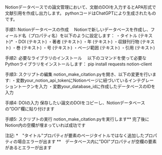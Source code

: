 Notionデータベースでの論文管理において、文献のDOIを入力するとAPA形式で文献引用を作成し出力します。
pythonコードはChatGPTにより生成されたものです。


手順1: Notionデータベースの作成
　Notionで新しいデータベースを作成し、フィールド名（プロパティ名）を以下のように設定します：
  ・タイトル (テキスト)*
  ・DOI (テキスト)
  ・著者 (テキスト)
  ・年 (テキスト)
  ・収録刊行物 (テキスト)
  ・巻 (テキスト)
  ・号 (テキスト)
  ・ページ範囲 (テキスト)
  ・引用 (テキスト)

手順2: 必要なライブラリのインストール
　以下のコマンドを使って必要なPythonライブラリをインストールします：
  pip install requests notion-client

手順3: スクリプトの編集
  notion_make_citation.pyを開き、以下の変更を行います:
  ・変数your_notion_api_tokenにNotionページに紐づいているインテグレーショントークンを入力
  ・変数your_database_idに作成したデータベースのIDを入力

手順4: DOIの入力
  保存したい論文のDOIをコピーし、Notionデータベースの"DOI"欄に貼り付けます

手順5: スクリプトの実行
  notion_make_citation.pyを実行します**
  完了後にNotion内の空欄が埋まっていれば成功です


注記:
*　"タイトル"プロパティが要素のページタイトルではなく追加したプロパティの場合エラーが出ます
**　データベース内に"DOI"プロパティが空欄の要素があるとエラーが出ます
